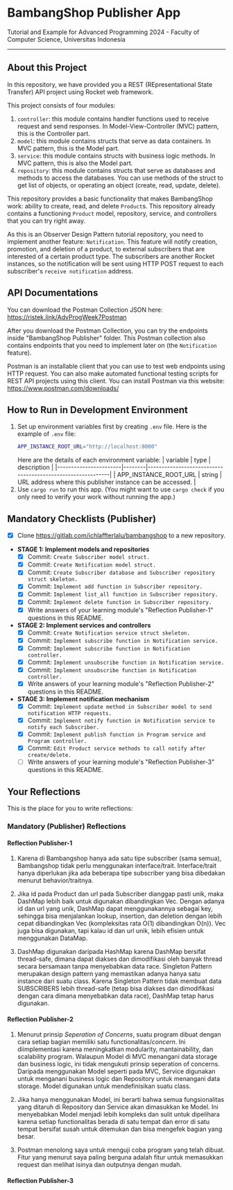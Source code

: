 # BambangShop Publisher App
Tutorial and Example for Advanced Programming 2024 - Faculty of Computer Science, Universitas Indonesia

---

## About this Project
In this repository, we have provided you a REST (REpresentational State Transfer) API project using Rocket web framework.

This project consists of four modules:
1.  `controller`: this module contains handler functions used to receive request and send responses.
    In Model-View-Controller (MVC) pattern, this is the Controller part.
2.  `model`: this module contains structs that serve as data containers.
    In MVC pattern, this is the Model part.
3.  `service`: this module contains structs with business logic methods.
    In MVC pattern, this is also the Model part.
4.  `repository`: this module contains structs that serve as databases and methods to access the databases.
    You can use methods of the struct to get list of objects, or operating an object (create, read, update, delete).

This repository provides a basic functionality that makes BambangShop work: ability to create, read, and delete `Product`s.
This repository already contains a functioning `Product` model, repository, service, and controllers that you can try right away.

As this is an Observer Design Pattern tutorial repository, you need to implement another feature: `Notification`.
This feature will notify creation, promotion, and deletion of a product, to external subscribers that are interested of a certain product type.
The subscribers are another Rocket instances, so the notification will be sent using HTTP POST request to each subscriber's `receive notification` address.

## API Documentations

You can download the Postman Collection JSON here: https://ristek.link/AdvProgWeek7Postman

After you download the Postman Collection, you can try the endpoints inside "BambangShop Publisher" folder.
This Postman collection also contains endpoints that you need to implement later on (the `Notification` feature).

Postman is an installable client that you can use to test web endpoints using HTTP request.
You can also make automated functional testing scripts for REST API projects using this client.
You can install Postman via this website: https://www.postman.com/downloads/

## How to Run in Development Environment
1.  Set up environment variables first by creating `.env` file.
    Here is the example of `.env` file:
    ```bash
    APP_INSTANCE_ROOT_URL="http://localhost:8000"
    ```
    Here are the details of each environment variable:
    | variable              | type   | description                                                |
    |-----------------------|--------|------------------------------------------------------------|
    | APP_INSTANCE_ROOT_URL | string | URL address where this publisher instance can be accessed. |
2.  Use `cargo run` to run this app.
    (You might want to use `cargo check` if you only need to verify your work without running the app.)

## Mandatory Checklists (Publisher)
-   [x] Clone https://gitlab.com/ichlaffterlalu/bambangshop to a new repository.
-   **STAGE 1: Implement models and repositories**
    -   [x] Commit: `Create Subscriber model struct.`
    -   [x] Commit: `Create Notification model struct.`
    -   [x] Commit: `Create Subscriber database and Subscriber repository struct skeleton.`
    -   [x] Commit: `Implement add function in Subscriber repository.`
    -   [x] Commit: `Implement list_all function in Subscriber repository.`
    -   [x] Commit: `Implement delete function in Subscriber repository.`
    -   [x] Write answers of your learning module's "Reflection Publisher-1" questions in this README.
-   **STAGE 2: Implement services and controllers**
    -   [x] Commit: `Create Notification service struct skeleton.`
    -   [x] Commit: `Implement subscribe function in Notification service.`
    -   [x] Commit: `Implement subscribe function in Notification controller.`
    -   [x] Commit: `Implement unsubscribe function in Notification service.`
    -   [x] Commit: `Implement unsubscribe function in Notification controller.`
    -   [x] Write answers of your learning module's "Reflection Publisher-2" questions in this README.
-   **STAGE 3: Implement notification mechanism**
    -   [x] Commit: `Implement update method in Subscriber model to send notification HTTP requests.`
    -   [x] Commit: `Implement notify function in Notification service to notify each Subscriber.`
    -   [x] Commit: `Implement publish function in Program service and Program controller.`
    -   [x] Commit: `Edit Product service methods to call notify after create/delete.`
    -   [ ] Write answers of your learning module's "Reflection Publisher-3" questions in this README.

## Your Reflections
This is the place for you to write reflections:

### Mandatory (Publisher) Reflections

#### Reflection Publisher-1
1. Karena di Bambangshop hanya ada satu tipe subscriber (sama semua), Bambangshop tidak perlu menggunakan interface/trait. Interface/trait hanya diperlukan jika ada beberapa tipe subscriber yang bisa dibedakan menurut behavior/traitnya.

2. Jika id pada Product dan url pada Subscriber dianggap pasti unik, maka DashMap lebih baik untuk digunakan dibandingkan Vec. Dengan adanya id dan url yang unik, DashMap dapat menggunakannya sebagai key, sehingga bisa menjalankan lookup, insertion, dan deletion dengan lebih cepat dibandingkan Vec (kompleksitas rata O(1) dibandingkan O(n)). Vec juga bisa digunakan, tapi kalau id dan url unik, lebih efisien untuk menggunakan DataMap.

3. DashMap digunakan daripada HashMap karena DashMap bersifat thread-safe, dimana dapat diakses dan dimodifikasi oleh banyak thread secara bersamaan tanpa menyebabkan data race. Singleton Pattern merupakan design pattern yang memastikan adanya hanya satu instance dari suatu class. Karena Singleton Pattern tidak membuat data SUBSCRIBERS lebih thread-safe (tetap bisa diakses dan dimodifikasi dengan cara dimana menyebabkan data race), DashMap tetap harus digunakan.

#### Reflection Publisher-2
1. Menurut prinsip <i>Seperation of Concerns</i>, suatu program dibuat dengan cara setiap bagian memiliki satu functionalitas/<i>concern</i>. Ini diimplementasi karena meningkatkan modularity, mantainability, dan scalability program. Walaupun Model di MVC menangani data storage dan business logic, ini tidak mengukuti prinsip seperation of concerns. Daripada menggunakan Model seperti pada MVC, Service digunakan untuk menganani business logic dan Repository untuk menangani data storage. Model digunakan untuk mendefinisikan suatu class.

2. Jika hanya menggunakan Model, ini berarti bahwa semua fungsionalitas yang ditaruh di Repository dan Service akan dimasukkan ke Model. Ini menyebabkan Model menjadi lebih kompleks dan sulit untuk dipelihara karena setiap functionalitas berada di satu tempat dan error di satu tempat bersifat susah untuk ditemukan dan bisa mengefek bagian yang besar.

3. Postman menolong saya untuk menguji coba program yang telah dibuat. Fitur yang menurut saya paling berguna adalah fitur untuk memasukkan request dan melihat isinya dan outputnya dengan mudah.

#### Reflection Publisher-3
